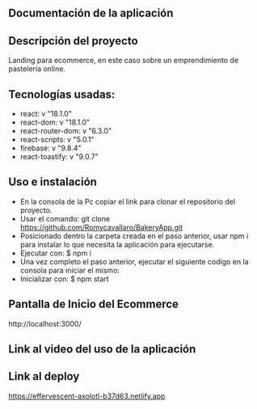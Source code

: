 ## Documentación de la aplicación
## Descripción del proyecto

Landing para ecommerce, en este caso sobre un emprendimiento de pastelería online.

## Tecnologías usadas:
* react: v "18.1.0"
* react-dom: v "18.1.0"
* react-router-dom: v "6.3.0"
* react-scripts: v "5.0.1"
* firebase: v "9.8.4"
* react-toastify: v "9.0.7"

## Uso e instalación
* En la consola de la Pc copiar el link para clonar el repositorio del proyecto.
* Usar el comando: git clone https://github.com/Romycavallaro/BakeryApp.git
* Posicionado dentro la carpeta creada en el paso anterior, usar npm i para instalar lo que necesita la aplicación para ejecutarse.
* Ejecutar con: $ npm i
* Una vez completo el paso anterior, ejecutar el siguiente codigo en la consola para iniciar el mismo:
* Inicializar con: $ npm start

## Pantalla de Inicio del Ecommerce

http://localhost:3000/




## Link al video del uso de la aplicación



## Link al deploy

https://effervescent-axolotl-b37d63.netlify.app
